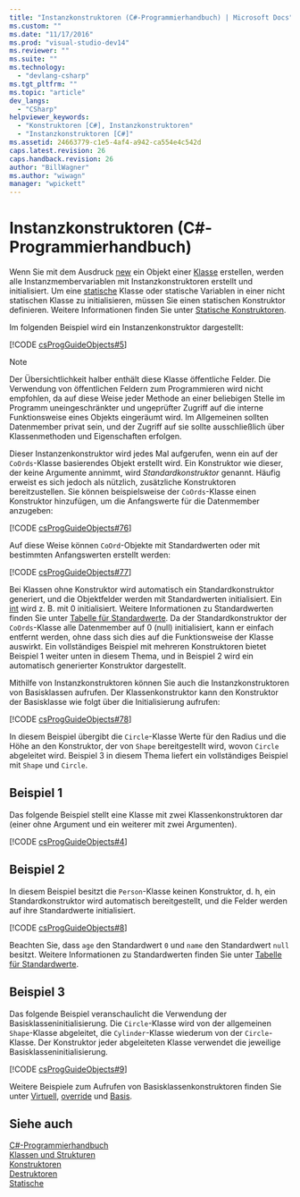 ```yaml
---
title: "Instanzkonstruktoren (C#-Programmierhandbuch) | Microsoft Docs"
ms.custom: ""
ms.date: "11/17/2016"
ms.prod: "visual-studio-dev14"
ms.reviewer: ""
ms.suite: ""
ms.technology: 
  - "devlang-csharp"
ms.tgt_pltfrm: ""
ms.topic: "article"
dev_langs: 
  - "CSharp"
helpviewer_keywords: 
  - "Konstruktoren [C#], Instanzkonstruktoren"
  - "Instanzkonstruktoren [C#]"
ms.assetid: 24663779-c1e5-4af4-a942-ca554e4c542d
caps.latest.revision: 26
caps.handback.revision: 26
author: "BillWagner"
ms.author: "wiwagn"
manager: "wpickett"
---
```

# Instanzkonstruktoren (C#-Programmierhandbuch)
Wenn Sie mit dem Ausdruck [new](../../../csharp/language-reference/keywords/new.md) ein Objekt einer [Klasse](../../../csharp/language-reference/keywords/class.md) erstellen, werden alle Instanzmembervariablen mit Instanzkonstruktoren erstellt und initialisiert.  Um eine [statische](../../../csharp/language-reference/keywords/static.md) Klasse oder statische Variablen in einer nicht statischen Klasse zu initialisieren, müssen Sie einen statischen Konstruktor definieren.  Weitere Informationen finden Sie unter [Statische Konstruktoren](../../../csharp/programming-guide/classes-and-structs/static-constructors.md).  
  
 Im folgenden Beispiel wird ein Instanzenkonstruktor dargestellt:  
  
 [!CODE [csProgGuideObjects#5](../CodeSnippet/VS_Snippets_VBCSharp/csProgGuideObjects#5)]  
  
> [!NOTE]
>  Der Übersichtlichkeit halber enthält diese Klasse öffentliche Felder.  Die Verwendung von öffentlichen Feldern zum Programmieren wird nicht empfohlen, da auf diese Weise jeder Methode an einer beliebigen Stelle im Programm uneingeschränkter und ungeprüfter Zugriff auf die interne Funktionsweise eines Objekts eingeräumt wird.  Im Allgemeinen sollten Datenmember privat sein, und der Zugriff auf sie sollte ausschließlich über Klassenmethoden und Eigenschaften erfolgen.  
  
 Dieser Instanzenkonstruktor wird jedes Mal aufgerufen, wenn ein auf der `CoOrds`\-Klasse basierendes Objekt erstellt wird.  Ein Konstruktor wie dieser, der keine Argumente annimmt, wird *Standardkonstruktor* genannt.  Häufig erweist es sich jedoch als nützlich, zusätzliche Konstruktoren bereitzustellen.  Sie können beispielsweise der `CoOrds`\-Klasse einen Konstruktor hinzufügen, um die Anfangswerte für die Datenmember anzugeben:  
  
 [!CODE [csProgGuideObjects#76](../CodeSnippet/VS_Snippets_VBCSharp/csProgGuideObjects#76)]  
  
 Auf diese Weise können `CoOrd`\-Objekte mit Standardwerten oder mit bestimmten Anfangswerten erstellt werden:  
  
 [!CODE [csProgGuideObjects#77](../CodeSnippet/VS_Snippets_VBCSharp/csProgGuideObjects#77)]  
  
 Bei Klassen ohne Konstruktor wird automatisch ein Standardkonstruktor generiert, und die Objektfelder werden mit Standardwerten initialisiert.  Ein [int](../../../csharp/language-reference/keywords/int.md) wird z. B. mit 0 initialisiert.  Weitere Informationen zu Standardwerten finden Sie unter [Tabelle für Standardwerte](../../../csharp/language-reference/keywords/default-values-table.md).  Da der Standardkonstruktor der `CoOrds`\-Klasse alle Datenmember auf 0 \(null\) initialisiert, kann er einfach entfernt werden, ohne dass sich dies auf die Funktionsweise der Klasse auswirkt.  Ein vollständiges Beispiel mit mehreren Konstruktoren bietet Beispiel 1 weiter unten in diesem Thema, und in Beispiel 2 wird ein automatisch generierter Konstruktor dargestellt.  
  
 Mithilfe von Instanzkonstruktoren können Sie auch die Instanzkonstruktoren von Basisklassen aufrufen.  Der Klassenkonstruktor kann den Konstruktor der Basisklasse wie folgt über die Initialisierung aufrufen:  
  
 [!CODE [csProgGuideObjects#78](../CodeSnippet/VS_Snippets_VBCSharp/csProgGuideObjects#78)]  
  
 In diesem Beispiel übergibt die `Circle`\-Klasse Werte für den Radius und die Höhe an den Konstruktor, der von `Shape` bereitgestellt wird, wovon `Circle` abgeleitet wird.  Beispiel 3 in diesem Thema liefert ein vollständiges Beispiel mit `Shape` und `Circle`.  
  
## Beispiel 1  
 Das folgende Beispiel stellt eine Klasse mit zwei Klassenkonstruktoren dar \(einer ohne Argument und ein weiterer mit zwei Argumenten\).  
  
 [!CODE [csProgGuideObjects#4](../CodeSnippet/VS_Snippets_VBCSharp/csProgGuideObjects#4)]  
  
## Beispiel 2  
 In diesem Beispiel besitzt die `Person`\-Klasse keinen Konstruktor, d. h, ein Standardkonstruktor wird automatisch bereitgestellt, und die Felder werden auf ihre Standardwerte initialisiert.  
  
 [!CODE [csProgGuideObjects#8](../CodeSnippet/VS_Snippets_VBCSharp/csProgGuideObjects#8)]  
  
 Beachten Sie, dass `age` den Standardwert `0` und `name` den Standardwert `null` besitzt.  Weitere Informationen zu Standardwerten finden Sie unter [Tabelle für Standardwerte](../../../csharp/language-reference/keywords/default-values-table.md).  
  
## Beispiel 3  
 Das folgende Beispiel veranschaulicht die Verwendung der Basisklasseninitialisierung.  Die `Circle`\-Klasse wird von der allgemeinen `Shape`\-Klasse abgeleitet, die `Cylinder`\-Klasse wiederum von der `Circle`\-Klasse.  Der Konstruktor jeder abgeleiteten Klasse verwendet die jeweilige Basisklasseninitialisierung.  
  
 [!CODE [csProgGuideObjects#9](../CodeSnippet/VS_Snippets_VBCSharp/csProgGuideObjects#9)]  
  
 Weitere Beispiele zum Aufrufen von Basisklassenkonstruktoren finden Sie unter [Virtuell](../../../csharp/language-reference/keywords/virtual.md), [override](../../../csharp/language-reference/keywords/override.md) und [Basis](../../../csharp/language-reference/keywords/base.md).  
  
## Siehe auch  
 [C\#\-Programmierhandbuch](../../../csharp/programming-guide/index.md)   
 [Klassen und Strukturen](../../../csharp/programming-guide/classes-and-structs/index.md)   
 [Konstruktoren](../../../csharp/programming-guide/classes-and-structs/constructors.md)   
 [Destruktoren](../../../csharp/programming-guide/classes-and-structs/destructors.md)   
 [Statische](../../../csharp/language-reference/keywords/static.md)